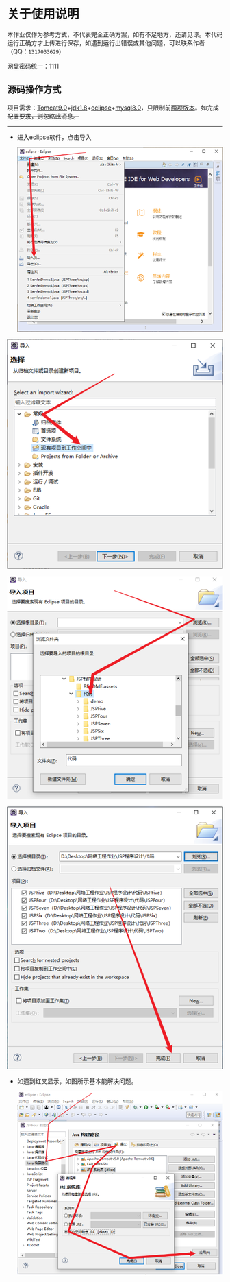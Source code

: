 # 关于使用说明
本作业仅作为参考方式，不代表完全正确方案，如有不足地方，还请见谅。本代码运行正确方才上传进行保存，如遇到运行出错误或其他问题，可以联系作者（QQ：`1317033629`)

网盘密码统一：1111

## 源码操作方式

项目需求：[Tomcat9.0](https://wwlh.lanzouw.com/b052hm6ad )+[jdk1.8](https://mp.weixin.qq.com/s/UBQ90ELYbTLMPzeLQhYk2g)+[eclipse](https://mp.weixin.qq.com/s/UBQ90ELYbTLMPzeLQhYk2g)+[mysql8.0](https://mp.weixin.qq.com/s/UBQ90ELYbTLMPzeLQhYk2g)，只限制前[两项版本](https://tomcat.apache.org/whichversion.html)。~~如完成配置要求，则忽略此消息。~~

------



- 进入eclipse软件，点击导入

  ![image-20230922130029170](README.assets/image-20230922130029170.png)

![image-20230922125220154](README.assets/image-20230922125220154.png)

![image-20230922125708343](README.assets/image-20230922125708343.png)

![image-20230922125919804](README.assets/image-20230922125919804.png)

- 如遇到红叉显示，如图所示基本能解决问题。

  ![image-20230922130504848](README.assets/image-20230922130504848.png)
